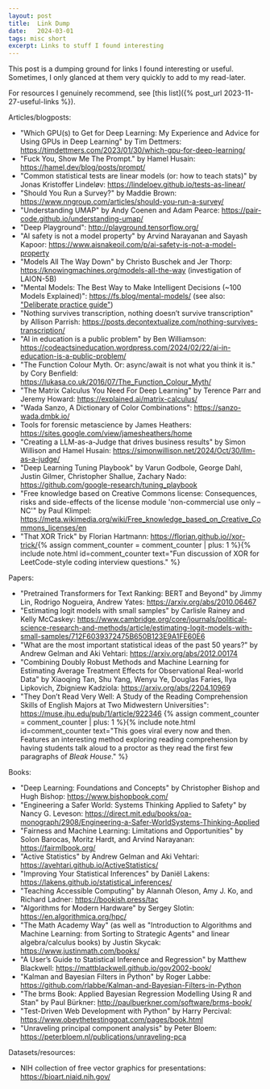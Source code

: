 ```yaml
---
layout: post
title:  Link Dump
date:   2024-03-01
tags: misc short
excerpt: Links to stuff I found interesting
---
```


This post is a dumping ground for links I found interesting or useful. Sometimes, I only glanced at them very quickly to add to my read-later.

For resources I genuinely recommend, see [this list]({% post_url 2023-11-27-useful-links %}).

Articles/blogposts:
 - "Which GPU(s) to Get for Deep Learning: My Experience and Advice for Using GPUs in Deep Learning" by Tim Dettmers: <https://timdettmers.com/2023/01/30/which-gpu-for-deep-learning/>
 - "Fuck You, Show Me The Prompt." by Hamel Husain: <https://hamel.dev/blog/posts/prompt/>
 - "Common statistical tests are linear models (or: how to teach stats)" by Jonas Kristoffer Lindeløv: <https://lindeloev.github.io/tests-as-linear/>
 - "Should You Run a Survey?" by Maddie Brown: <https://www.nngroup.com/articles/should-you-run-a-survey/>
 - "Understanding UMAP" by Andy Coenen and Adam Pearce: <https://pair-code.github.io/understanding-umap/>
 - "Deep Playground": <http://playground.tensorflow.org/>
 - "AI safety is not a model property" by Arvind Narayanan and Sayash Kapoor: <https://www.aisnakeoil.com/p/ai-safety-is-not-a-model-property>
 - "Models All The Way Down" by Christo Buschek and Jer Thorp: <https://knowingmachines.org/models-all-the-way> (investigation of LAION-5B)
 - "Mental Models: The Best Way to Make Intelligent Decisions (~100 Models Explained)": <https://fs.blog/mental-models/> (see also: ["Deliberate practice guide"](https://fs.blog/deliberate-practice-guide/))
 - "Nothing survives transcription, nothing doesn’t survive transcription" by Allison Parrish: <https://posts.decontextualize.com/nothing-survives-transcription/>
 - "AI in education is a public problem" by Ben Williamson: <https://codeactsineducation.wordpress.com/2024/02/22/ai-in-education-is-a-public-problem/>
 - "The Function Colour Myth. Or: async/await is not what you think it is." by Cory Benfield: <https://lukasa.co.uk/2016/07/The_Function_Colour_Myth/>
 - "The Matrix Calculus You Need For Deep Learning" by Terence Parr and Jeremy Howard: <https://explained.ai/matrix-calculus/>
 - "Wada Sanzo, A Dictionary of Color Combinations": <https://sanzo-wada.dmbk.io/>
 - Tools for forensic metascience by James Heathers: <https://sites.google.com/view/jamesheathers/home>
 - "Creating a LLM-as-a-Judge that drives business results" by Simon Willison and Hamel Husain: <https://simonwillison.net/2024/Oct/30/llm-as-a-judge/>
 - "Deep Learning Tuning Playbook" by Varun Godbole, George Dahl, Justin Gilmer, Christopher Shallue, Zachary Nado: <https://github.com/google-research/tuning_playbook>
 - "Free knowledge based on Creative Commons license: Consequences, risks and side-effects of the license module 'non-commercial use only – NC'" by Paul Klimpel: <https://meta.wikimedia.org/wiki/Free_knowledge_based_on_Creative_Commons_licenses/en>
 - "That XOR Trick" by Florian Hartmann: <https://florian.github.io//xor-trick/>{% assign comment_counter = comment_counter | plus: 1 %}{% include note.html id=comment_counter text="Fun discussion of XOR for LeetCode-style coding interview questions." %}

Papers:
 - "Pretrained Transformers for Text Ranking: BERT and Beyond" by Jimmy Lin, Rodrigo Nogueira, Andrew Yates: <https://arxiv.org/abs/2010.06467>
 - "Estimating logit models with small samples" by Carlisle Rainey and Kelly McCaskey: <https://www.cambridge.org/core/journals/political-science-research-and-methods/article/estimating-logit-models-with-small-samples/712F6039372475B650B123E9A1FE60E6>
- "What are the most important statistical ideas of the past 50 years?" by Andrew Gelman and Aki Vehtari: <https://arxiv.org/abs/2012.00174>
- "Combining Doubly Robust Methods and Machine Learning for Estimating Average Treatment Effects for Observational Real-world Data" by Xiaoqing Tan, Shu Yang, Wenyu Ye, Douglas Faries, Ilya Lipkovich, Zbigniew Kadziola: <https://arxiv.org/abs/2204.10969>
- "They Don’t Read Very Well: A Study of the Reading Comprehension Skills of English Majors at Two Midwestern Universities": <https://muse.jhu.edu/pub/1/article/922346> {% assign comment_counter = comment_counter | plus: 1 %}{% include note.html id=comment_counter text="This goes viral every now and then. Features an interesting method exploring reading comprehension by having students talk aloud to a proctor as they read the first few paragraphs of <em>Bleak House</em>." %}

Books:
 - "Deep Learning: Foundations and Concepts" by Christopher Bishop and Hugh Bishop: <https://www.bishopbook.com/>
 - "Engineering a Safer World: Systems Thinking Applied to Safety" by Nancy G. Leveson: <https://direct.mit.edu/books/oa-monograph/2908/Engineering-a-Safer-WorldSystems-Thinking-Applied>
 - "Fairness and Machine Learning: Limitations and Opportunities" by Solon Barocas, Moritz Hardt, and Arvind Narayanan: <https://fairmlbook.org/>
 - "Active Statistics" by Andrew Gelman and Aki Vehtari: <https://avehtari.github.io/ActiveStatistics/>
 - "Improving Your Statistical Inferences" by Daniël Lakens: <https://lakens.github.io/statistical_inferences/>
 - "Teaching Accessible Computing" by Alannah Oleson, Amy J. Ko, and Richard Ladner: <https://bookish.press/tac>
 - "Algorithms for Modern Hardware" by Sergey Slotin: <https://en.algorithmica.org/hpc/>
 - "The Math Academy Way" (as well as "Introduction to Algorithms and Machine Learning: from Sorting to Strategic Agents" and linear algebra/calculus books) by Justin Skycak: <https://www.justinmath.com/books/>
 - "A User’s Guide to Statistical Inference and Regression" by Matthew Blackwell: <https://mattblackwell.github.io/gov2002-book/>
 - "Kalman and Bayesian Filters in Python" by Roger Labbe: <https://github.com/rlabbe/Kalman-and-Bayesian-Filters-in-Python>
 - "The brms Book: Applied Bayesian Regression Modelling Using R and Stan" by Paul Bürkner: <http://paulbuerkner.com/software/brms-book/>
 - "Test-Driven Web Development with Python" by Harry Percival: <https://www.obeythetestinggoat.com/pages/book.html>
 - "Unraveling principal component analysis" by Peter Bloem: <https://peterbloem.nl/publications/unraveling-pca>

Datasets/resources:
 - NIH collection of free vector graphics for presentations: <https://bioart.niaid.nih.gov/>

